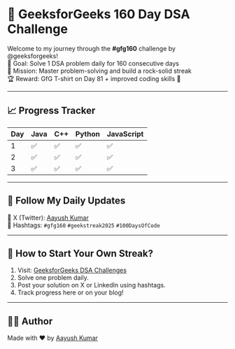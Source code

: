 # 🧠 GeeksforGeeks 160 Day DSA Challenge

Welcome to my journey through the **#gfg160** challenge by @geeksforgeeks!  
📅 Goal: Solve 1 DSA problem daily for 160 consecutive days  
🎯 Mission: Master problem-solving and build a rock-solid streak  
🏆 Reward: GfG T-shirt on Day 81 + improved coding skills 💪  

---

## 📈 Progress Tracker

<!-- START -->
| Day | Java | C++ | Python | JavaScript |
|-----|------|-----|--------|------------|
| 1   | ✅   | ✅  | ✅     | ✅         |
| 2   | ✅   | ✅  | ✅     | ✅         |
| 3   | ✅   | ✅  | ✅     | ✅         |
<!-- END -->

---

## 🔗 Follow My Daily Updates

📍 X (Twitter): [Aayush Kumar](https://x.com/AayushKumarCode)  
🔖 Hashtags: `#gfg160` `#geekstreak2025` `#100DaysOfCode`  

---

## 🚀 How to Start Your Own Streak?

1. Visit: [GeeksforGeeks DSA Challenges](https://practice.geeksforgeeks.org/explore?page=1&sortBy=submissions)
2. Solve one problem daily.
3. Post your solution on X or LinkedIn using hashtags.
4. Track progress here or on your blog!

---

## 👨‍💻 Author

Made with ❤️ by [Aayush Kumar](https://github.com/ayush-kumar774)

